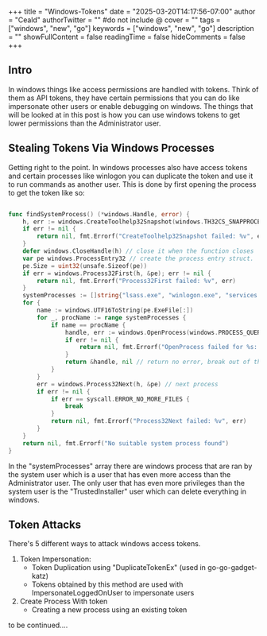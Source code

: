 +++
title = "Windows-Tokens"
date = "2025-03-20T14:17:56-07:00"
author = "Ceald"
authorTwitter = "" #do not include @
cover = ""
tags = ["windows", "new", "go"]
keywords = ["windows", "new", "go"]
description = ""
showFullContent = false
readingTime = false
hideComments = false
+++

## Intro

In windows things like access permissions are handled with tokens. Think of them as API tokens, they have certain permissions that you can do like impersonate other users or enable debugging on windows. The things that will be looked at in this post is how you can use windows tokens to get lower permissions than the Administrator user.

## Stealing Tokens Via Windows Processes

Getting right to the point. In windows processes also have access tokens and certain processes like winlogon you can duplicate the token and use it to run commands as another user. This is done by first opening the process to get the token like so:
```go

func findSystemProcess() (*windows.Handle, error) {
	h, err := windows.CreateToolhelp32Snapshot(windows.TH32CS_SNAPPROCESS, 0) // take snapshots of processes.
	if err != nil {
		return nil, fmt.Errorf("CreateToolhelp32Snapshot failed: %v", err)
	}
	defer windows.CloseHandle(h) // close it when the function closes
	var pe windows.ProcessEntry32 // create the process entry struct.
	pe.Size = uint32(unsafe.Sizeof(pe))
	if err = windows.Process32First(h, &pe); err != nil {
		return nil, fmt.Errorf("Process32First failed: %v", err)
	}
	systemProcesses := []string{"lsass.exe", "winlogon.exe", "services.exe"} // system processes with low level token access.
	for {
		name := windows.UTF16ToString(pe.ExeFile[:])
		for _, procName := range systemProcesses {
			if name == procName {
				handle, err := windows.OpenProcess(windows.PROCESS_QUERY_INFORMATION, false, pe.ProcessID) // open the process and get the handle
				if err != nil {
					return nil, fmt.Errorf("OpenProcess failed for %s: %v", procName, err)
				}
				return &handle, nil // return no error, break out of the loop and return the handle
			}
		}
		err = windows.Process32Next(h, &pe) // next process
		if err != nil {
			if err == syscall.ERROR_NO_MORE_FILES {
				break
			}
			return nil, fmt.Errorf("Process32Next failed: %v", err)
		}
	}
	return nil, fmt.Errorf("No suitable system process found")
}
```
In the "systemProcesses" array there are windows process that are ran by the system user which is a user that has even more access than the Administrator user. The only user that has even more privileges than the system user is the "TrustedInstaller" user which can delete everything in windows.


## Token Attacks

There's 5 different ways to attack windows access tokens.

1. Token Impersonation:
    * Token Duplication using "DuplicateTokenEx" (used in go-go-gadget-katz)
    * Tokens obtained by this method are used with ImpersonateLoggedOnUser to impersonate users
2. Create Process With token
    * Creating a new process using an existing token

to be continued....